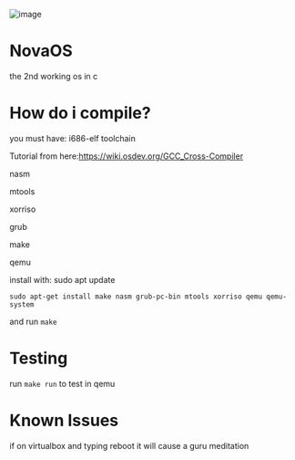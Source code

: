 ![image](https://github.com/user-attachments/assets/c3f76733-5069-4702-bca7-9fc8c8b3fa65)

# NovaOS
the 2nd working os in c

# How do i compile?

you must have:
i686-elf toolchain
  
  Tutorial from here:https://wiki.osdev.org/GCC_Cross-Compiler

nasm

mtools

xorriso

grub

make

qemu


install with:
    sudo apt update
    
    sudo apt-get install make nasm grub-pc-bin mtools xorriso qemu qemu-system

and run `make`

# Testing
run `make run` to test in qemu

# Known Issues
if on virtualbox and typing reboot it will cause a guru meditation
